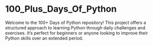 # 100_Plus_Days_Of_Python
Welcome to the 100+ Days of Python repository! This project offers a structured approach to learning Python through daily challenges and exercises. It’s perfect for beginners or anyone looking to improve their Python skills over an extended period.
